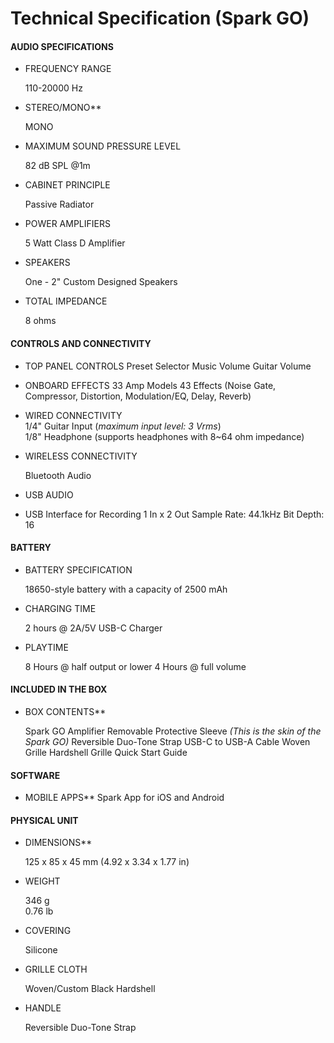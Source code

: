 # Technical Specification (Spark GO)
#### AUDIO SPECIFICATIONS

- FREQUENCY RANGE

	110-20000 Hz  
  

- STEREO/MONO**

	MONO

 
- MAXIMUM SOUND PRESSURE LEVEL

	82 dB SPL @1m

  
- CABINET PRINCIPLE

	Passive Radiator


- POWER AMPLIFIERS

	5 Watt Class D Amplifier

 
- SPEAKERS

	One - 2" Custom Designed Speakers


- TOTAL IMPEDANCE

	8 ohms

  

#### **CONTROLS AND CONNECTIVITY**

- TOP PANEL CONTROLS
	Preset Selector
	Music Volume
	Guitar Volume


- ONBOARD EFFECTS
	33 Amp Models
	43 Effects
	(Noise Gate, Compressor, Distortion, Modulation/EQ, Delay, Reverb)

  
- WIRED CONNECTIVITY
  <br>
	1/4" Guitar Input  (*maximum input level: 3 Vrms*)
	<br>
	1/8" Headphone (supports headphones with 8~64 ohm impedance) 


- WIRELESS CONNECTIVITY

	Bluetooth Audio
 
- USB AUDIO
- 
	USB Interface for Recording
	1 In x 2 Out
	Sample Rate: 44.1kHz
	Bit Depth: 16

#### **BATTERY**

- BATTERY SPECIFICATION

	18650-style battery with a capacity of 2500 mAh

- CHARGING TIME

	2 hours @ 2A/5V USB-C Charger

  
- PLAYTIME

	8 Hours @ half output or lower
	4 Hours @ full volume

#### **INCLUDED IN THE BOX**

- BOX CONTENTS**

	Spark GO Amplifier
	Removable Protective Sleeve *(This is the skin of the Spark GO)*
	Reversible Duo-Tone Strap
	USB-C to USB-A Cable
	Woven Grille
	Hardshell Grille
	Quick Start Guide

#### **SOFTWARE**

- MOBILE APPS**
	Spark App for iOS and Android

#### **PHYSICAL UNIT**

- DIMENSIONS**

	125 x 85 x 45 mm
	(4.92 x 3.34 x 1.77 in)


- WEIGHT

	346 g	
	0.76 lb


- COVERING

	Silicone

 
- GRILLE CLOTH

	Woven/Custom Black Hardshell

 
- HANDLE

	Reversible Duo-Tone Strap


